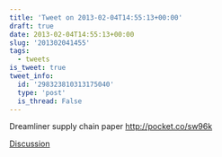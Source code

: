 ```yaml
---
title: 'Tweet on 2013-02-04T14:55:13+00:00'
draft: true
date: 2013-02-04T14:55:13+00:00
slug: '201302041455'
tags:
  - tweets
is_tweet: true
tweet_info:
  id: '298323810313175040'
  type: 'post'
  is_thread: False
---
```




Dreamliner supply chain paper <http://pocket.co/sw96k>

[Discussion](https://x.com/sytelus/status/298323810313175040)
